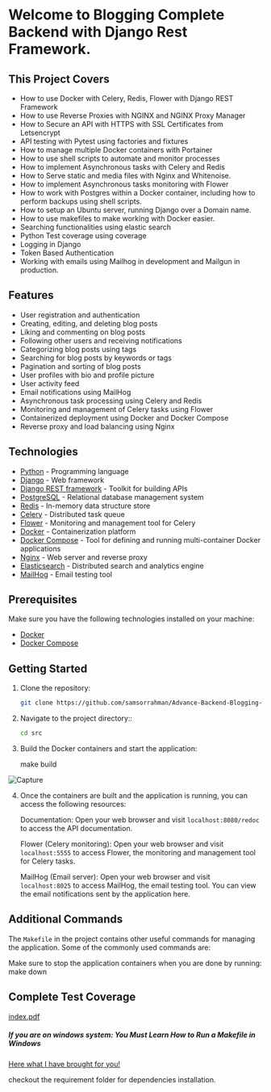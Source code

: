 # Welcome to Blogging Complete Backend with Django Rest Framework.

## This Project Covers
- How to use Docker with Celery, Redis, Flower with Django REST Framework<br>
- How to use Reverse Proxies with NGINX and NGINX Proxy Manager <br>
- How to Secure an API with HTTPS with SSL Certificates from Letsencrypt<br>
- API testing with Pytest using factories and fixtures<br>
- How to manage multiple Docker containers with Portainer<br>
- How to use shell scripts to automate and monitor processes<br>
- How to implement Asynchronous tasks with Celery and Redis<br>
- How to Serve static and media files with Nginx and Whitenoise.<br>
- How to implement Asynchronous tasks monitoring with Flower<br>
- How to work with Postgres within a Docker container, including how to perform backups using shell scripts.<br>
- How to setup an Ubuntu server, running Django over a Domain name.<br>
- How to use makefiles to make working with Docker easier.<br>
- Searching functionalities using elastic search<br>
- Python Test coverage using coverage<br>
- Logging in Django<br>
- Token Based Authentication<br>
- Working with emails using Mailhog in development and Mailgun in production.<br>



## Features

- User registration and authentication
- Creating, editing, and deleting blog posts
- Liking and commenting on blog posts
- Following other users and receiving notifications
- Categorizing blog posts using tags
- Searching for blog posts by keywords or tags
- Pagination and sorting of blog posts
- User profiles with bio and profile picture
- User activity feed
- Email notifications using MailHog
- Asynchronous task processing using Celery and Redis
- Monitoring and management of Celery tasks using Flower
- Containerized deployment using Docker and Docker Compose
- Reverse proxy and load balancing using Nginx


## Technologies

- [Python](https://www.python.org/) - Programming language
- [Django](https://www.djangoproject.com/) - Web framework
- [Django REST framework](https://www.django-rest-framework.org/) - Toolkit for building APIs
- [PostgreSQL](https://www.postgresql.org/) - Relational database management system
- [Redis](https://redis.io/) - In-memory data structure store
- [Celery](http://www.celeryproject.org/) - Distributed task queue
- [Flower](https://flower.readthedocs.io/) - Monitoring and management tool for Celery
- [Docker](https://www.docker.com/) - Containerization platform
- [Docker Compose](https://docs.docker.com/compose/) - Tool for defining and running multi-container Docker applications
- [Nginx](https://www.nginx.com/) - Web server and reverse proxy
- [Elasticsearch](https://www.elastic.co/elasticsearch/) - Distributed search and analytics engine
- [MailHog](https://github.com/mailhog/MailHog) - Email testing tool

## Prerequisites

Make sure you have the following technologies installed on your machine:

- [Docker](https://www.docker.com/)
- [Docker Compose](https://docs.docker.com/compose/)

## Getting Started

1. Clone the repository:
   ```bash
   git clone https://github.com/samsorrahman/Advance-Backend-Blogging-with-DRF.git

2. Navigate to the project directory::

   ```bash
   cd src

3. Build the Docker containers and start the application:

   make build


![Capture](https://github.com/samsorrahman/Advance-Backend-Blogging-with-DRF/assets/112087807/d24d3dcc-2341-425c-875a-c05fca14b4fe)

4. Once the containers are built and the application is running, you can access the following resources:

    Documentation: Open your web browser and visit `localhost:8080/redoc` to access the API documentation.

    Flower (Celery monitoring): Open your web browser and visit `localhost:5555` to access Flower, the monitoring and management tool for Celery tasks.

    MailHog (Email server): Open your web browser and visit `localhost:8025` to access MailHog, the email testing tool. You can view the email notifications sent by the application here.

## Additional Commands

The `Makefile` in the project contains other useful commands for managing the application. Some of the commonly used commands are:

Make sure to stop the application containers when you are done by running:
make down

## Complete Test Coverage

[index.pdf](https://github.com/samsorrahman/Advance-Backend-Blogging-with-DRF/files/14409301/index.pdf)

<h5>If you are on windows system: You Must Learn How to Run a Makefile in Windows</h5>
<p><a href="https://medium.com/@samsorrahman/how-to-run-a-makefile-in-windows-b4d115d7c516" target="blank">Here what I have brought for you!</a></p>
checkout the requirement folder for dependencies installation.


